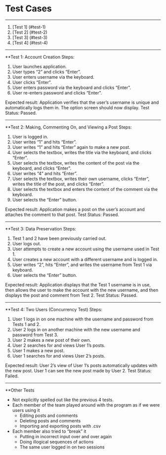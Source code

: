 # Test Cases
***
1.  [Test 1] (#test-1)
2.  [Test 2] (#test-2)
3.  [Test 3] (#test-3)
4.  [Test 4] (#test-4)
***
**Test 1: Account Creation
Steps:
1.  User launches application.
2.  User types “2” and clicks “Enter”.
3.  User enters username via the keyboard.
4.  User clicks “Enter".
5.  User enters password via the keyboard and clicks “Enter".
6.  User re-enters password and clicks “Enter".

Expected result: Application verifies that the user’s username is unique and automatically logs them in. The option screen should now display.
Test Status: Passed. 
***
**Test 2: Making, Commenting On, and Viewing a Post
Steps:
 1.  User is logged in.
 2.  User writes “1” and hits “Enter”.
 3.  User writes “1”  and hits “Enter” again to make a new post.
 4.  User selects the textbox, writes the title via the keyboard, and clicks “Enter".
 5.  User selects the textbox, writes the content of the post via the keyboard, and clicks “Enter".
 6.  User writes “4” and hits “Enter”.
 7.  User selects the textbox, writes their own username, clicks “Enter”, writes the title of the post, and clicks “Enter”.
 8.  User selects the textbox and enters the content of the comment via the keyboard.
 9.  User selects the “Enter” button.

Expected result: Application makes a post on the user’s account and attaches the comment to that post.
Test Status: Passed. 
***
**Test 3: Data Preservation
Steps:
 1. Test 1 and 2 have been previously carried out.
 2. User logs out.
 4. User attempts to create a new account using the username used in Test 1.
 5. User creates a new account with a different username and is logged in.
 6. User writes “2”, hits “Enter”, and writes the username from Test 1 via keyboard.
 7. User selects the “Enter” button.

Expected result: Application displays that the Test 1 username is in use, then allows the user to make the account with the new username, and then displays the post and comment from Test 2.
Test Status: Passed. 
***
**Test 4: Two Users (Concurrency Test)
Steps:
 1. User 1 logs in on one machine with the username and password from Tests 1 and 2.
 2. User 2 logs in on another machine with the new username and password from Test 3.
 3. User 2 makes a new post of their own.
 4. User 2 searches for and views User 1’s posts.
 5. User 1 makes a new post.
 6. User 1 searches for and views User 2’s posts.

Expected result: User 2’s view of User 1’s posts automatically updates with the new post. User 1 can see the new post made by User 2.
Test Status: Failed.
***
**Other Tests

- Not explicitly spelled out like the previous 4 tests.
- Each member of the team played around with the program as if we were users using it
   - Editing posts and comments
   - Deleting posts and comments
   - Importing and exporting posts with .csv
- Each member also tried to “break” it
   - Putting in incorrect input over and over again
   - Doing illogical sequences of actions
   - The same user logged in on two sessions


